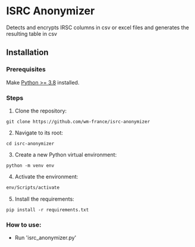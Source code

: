 # ISRC Anonymizer

Detects and encrypts IRSC columns in csv or excel files and generates the resulting table in csv

## Installation

### Prerequisites

Make [Python >= 3.8](https://www.python.org/) installed.

### Steps

1. Clone the repository:

```
git clone https://github.com/wm-france/isrc-anonymizer
```

2. Navigate to its root:

```
cd isrc-anonymizer
```

3. Create a new Python virtual environment:

```
python -m venv env
```

4. Activate the environment:

```bash
env/Scripts/activate
```

5. Install the requirements:

```
pip install -r requirements.txt
```

### How to use:
* Run 'isrc_anonymizer.py'